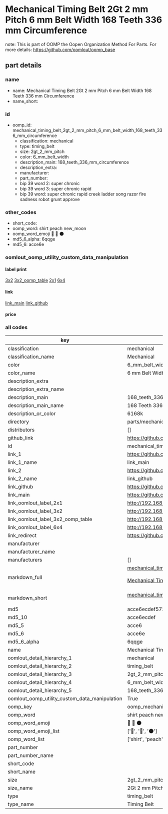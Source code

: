 # Mechanical Timing Belt 2Gt 2 mm Pitch 6 mm Belt Width 168 Teeth 336 mm Circumference  

note: This is part of OOMP the Oopen Organization Method For Parts. For more details: https://github.com/oomlout/oomp_base

##  part details
  







### name
* name: Mechanical Timing Belt 2Gt 2 mm Pitch 6 mm Belt Width 168 Teeth 336 mm Circumference
* name_short: 
### id
* oomp_id: mechanical_timing_belt_2gt_2_mm_pitch_6_mm_belt_width_168_teeth_336_mm_circumference
  * classification: mechanical
  * type: timing_belt
  * size: 2gt_2_mm_pitch
  * color: 6_mm_belt_width
  * description_main: 168_teeth_336_mm_circumference
  * description_extra: 
  * manufacturer: 
  * part_number: 
  * bip 39 word 2: super chronic
  * bip 39 word 3: super chronic rapid
  * bip 39 word: super chronic rapid creek ladder song razor fire sadness robot grunt approve

### other_codes
* short_code: 
* oomp_word: shirt peach new_moon
* oomp_word_emoji :shirt: :peach: :new_moon:
* md5_6_alpha: 6qqge
* md5_6: acce6e






### oomlout_oomp_utility_custom_data_manipulation
#### label print
[3x2](http://192.168.1.245:1112/?label=oomp%206qqge)
[3x2_oomp_table](http://192.168.1.108:1112/?label=oomp%206qqge)
[2x1](http://192.168.1.242:1112/?label=oomp%206qqge)
[6x4](http://192.168.1.55:1112/?label=oomp%206qqge)    

#### link

[link_main](https://github.com/oomlout/oomlout_oomp_version_1_messy/tree/main/parts/mechanical_timing_belt_2gt_2_mm_pitch_6_mm_belt_width_168_teeth_336_mm_circumference) [link_github](https://github.com/oomlout/oomlout_oomp_version_1_messy/tree/main/parts/mechanical_timing_belt_2gt_2_mm_pitch_6_mm_belt_width_168_teeth_336_mm_circumference)                             

#### price







### all codes 
| key | value |  
| --- | --- |  
| classification | mechanical |  
| classification_name | Mechanical |  
| color | 6_mm_belt_width |  
| color_name | 6 mm Belt Width |  
| description_extra |  |  
| description_extra_name |  |  
| description_main | 168_teeth_336_mm_circumference |  
| description_main_name | 168 Teeth 336 mm Circumference |  
| description_or_color | 6168k |  
| directory | parts/mechanical_timing_belt_2gt_2_mm_pitch_6_mm_belt_width_168_teeth_336_mm_circumference |  
| distributors | [] |  
| github_link | https://github.com/oomlout/oomlout_oomp_part_src/tree/main/parts/mechanical_timing_belt_2gt_2_mm_pitch_6_mm_belt_width_168_teeth_336_mm_circumference |  
| id | mechanical_timing_belt_2gt_2_mm_pitch_6_mm_belt_width_168_teeth_336_mm_circumference |  
| link_1 | https://github.com/oomlout/oomlout_oomp_version_1_messy/tree/main/parts/mechanical_timing_belt_2gt_2_mm_pitch_6_mm_belt_width_168_teeth_336_mm_circumference |  
| link_1_name | link_main |  
| link_2 | https://github.com/oomlout/oomlout_oomp_version_1_messy/tree/main/parts/mechanical_timing_belt_2gt_2_mm_pitch_6_mm_belt_width_168_teeth_336_mm_circumference |  
| link_2_name | link_github |  
| link_github | https://github.com/oomlout/oomlout_oomp_version_1_messy/tree/main/parts/mechanical_timing_belt_2gt_2_mm_pitch_6_mm_belt_width_168_teeth_336_mm_circumference |  
| link_main | https://github.com/oomlout/oomlout_oomp_version_1_messy/tree/main/parts/mechanical_timing_belt_2gt_2_mm_pitch_6_mm_belt_width_168_teeth_336_mm_circumference |  
| link_oomlout_label_2x1 | http://192.168.1.242:1112/?label=oomp%206qqge |  
| link_oomlout_label_3x2 | http://192.168.1.245:1112/?label=oomp%206qqge |  
| link_oomlout_label_3x2_oomp_table | http://192.168.1.108:1112/?label=oomp%206qqge |  
| link_oomlout_label_6x4 | http://192.168.1.55:1112/?label=oomp%206qqge |  
| link_redirect | https://github.com/oomlout/oomlout_oomp_version_1_messy/tree/main/parts/mechanical_timing_belt_2gt_2_mm_pitch_6_mm_belt_width_168_teeth_336_mm_circumference |  
| manufacturer |  |  
| manufacturer_name |  |  
| manufacturers | [] |  
| markdown_full | [mechanical_timing_belt_2gt_2_mm_pitch_6_mm_belt_width_168_teeth_336_mm_circumference](none)<br>[](none)<br>[Mechanical Timing Belt 2Gt 2 Mm Pitch 6 Mm Belt Width 168 Teeth 336 Mm Circumference](none)<br><br> |  
| markdown_short | [mechanical_timing_belt_2gt_2_mm_pitch_6_mm_belt_width_168_teeth_336_mm_circumference](none)<br><br> |  
| md5 | acce6ecdef5736573cbe333363ca1ecd |  
| md5_10 | acce6ecdef |  
| md5_5 | acce6 |  
| md5_6 | acce6e |  
| md5_6_alpha | 6qqge |  
| name | Mechanical Timing Belt 2Gt 2 mm Pitch 6 mm Belt Width 168 Teeth 336 mm Circumference |  
| oomlout_detail_hierarchy_1 | mechanical |  
| oomlout_detail_hierarchy_2 | timing_belt |  
| oomlout_detail_hierarchy_3 | 2gt_2_mm_pitch |  
| oomlout_detail_hierarchy_4 | 6_mm_belt_width |  
| oomlout_detail_hierarchy_5 | 168_teeth_336_mm_circumference |  
| oomlout_oomp_utility_custom_data_manipulation | True |  
| oomp_key | oomp_mechanical_timing_belt_2gt_2_mm_pitch_6_mm_belt_width_168_teeth_336_mm_circumference |  
| oomp_word | shirt peach new_moon |  
| oomp_word_emoji | :shirt: :peach: :new_moon: |  
| oomp_word_emoji_list | [':shirt:', ':peach:', ':new_moon:'] |  
| oomp_word_list | ['shirt', 'peach', 'new_moon'] |  
| part_number |  |  
| part_number_name |  |  
| short_code |  |  
| short_name |  |  
| size | 2gt_2_mm_pitch |  
| size_name | 2Gt 2 mm Pitch |  
| type | timing_belt |  
| type_name | Timing Belt |  
